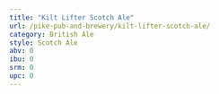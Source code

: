 ```yaml
---
title: "Kilt Lifter Scotch Ale"
url: /pike-pub-and-brewery/kilt-lifter-scotch-ale/
category: British Ale
style: Scotch Ale
abv: 0
ibu: 0
srm: 0
upc: 0
---
```


